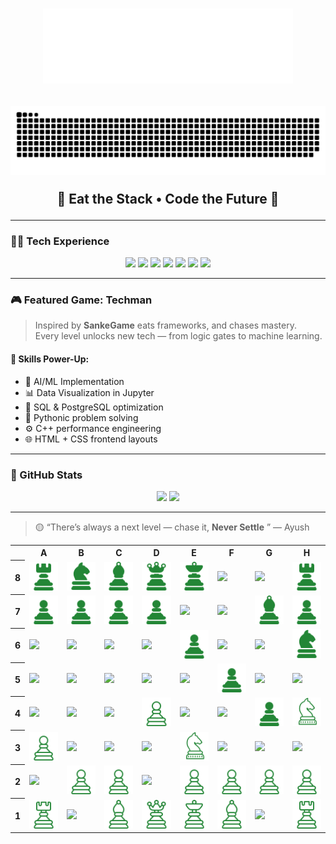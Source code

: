 

<h1 align="center">
  <img src="https://github.com/Ayuhs29/Ayuhs29/blob/main/Vanilla%401x-3.0s-231px-69px%20(1).gif?raw=true" width="400"/>
</h1>

<h2 align="center">
<picture>
  <source
    media="(prefers-color-scheme: dark)"
    srcset="https://raw.githubusercontent.com/platane/snk/output/github-contribution-grid-snake-dark.svg"
  />
  <source
    media="(prefers-color-scheme: light)"
    srcset="https://raw.githubusercontent.com/platane/snk/output/github-contribution-grid-snake.svg"
  />
  <img
    alt="github contribution grid snake animation"
    src="https://raw.githubusercontent.com/platane/snk/output/github-contribution-grid-snake.svg"
  />
</picture>

👾 Eat the Stack • Code the Future 🍴</h2>

---

### 👨‍💻 Tech Experience

<p align="center">
  <img src="https://img.shields.io/badge/Python-3776AB?style=for-the-badge&logo=python&logoColor=white"/>
  <img src="https://img.shields.io/badge/C++-00599C?style=for-the-badge&logo=cplusplus&logoColor=white"/>
  <img src="https://img.shields.io/badge/Jupyter-F37626?style=for-the-badge&logo=jupyter&logoColor=white"/>
  <img src="https://img.shields.io/badge/AI-000000?style=for-the-badge&logo=OpenAI&logoColor=white"/>
  <img src="https://img.shields.io/badge/ML-FF6F00?style=for-the-badge&logo=tensorflow&logoColor=white"/>
  <img src="https://img.shields.io/badge/PostgreSQL-336791?style=for-the-badge&logo=postgresql&logoColor=white"/>
  <img src="https://img.shields.io/badge/MySQL-4479A1?style=for-the-badge&logo=mysql&logoColor=white"/>
</p>

---

### 🎮 Featured Game: Techman

> Inspired by **SankeGame** eats frameworks, and chases mastery.  
> Every level unlocks new tech — from logic gates to machine learning.

#### 🚀 Skills Power-Up:
- 🧠 AI/ML Implementation
- 📊 Data Visualization in Jupyter
- 🐘 SQL & PostgreSQL optimization
- 🐍 Pythonic problem solving
- ⚙️ C++ performance engineering
- 🌐 HTML + CSS frontend layouts


---

### 🌟 GitHub Stats

<p align="center">
  <img src="https://github-readme-stats.vercel.app/api?username=Ayuhs29&show_icons=true&theme=radical"/>
  <img src="https://github-readme-stats.vercel.app/api/top-langs/?username=Ayuhs29&layout=compact&theme=radical"/>
</p>

---

> 🟡 “There’s always a next level — chase it, **Never Settle** ” — Ayush

<div align="center">

<table>
  <tr>
    <th></th><th>A</th><th>B</th><th>C</th><th>D</th><th>E</th><th>F</th><th>G</th><th>H</th>
  </tr>
  <tr>
    <th>8</th>
    <td><img src="https://raw.githubusercontent.com/timburgan/timburgan/master/chess_images/r.png"/></td>
    <td><img src="https://raw.githubusercontent.com/timburgan/timburgan/master/chess_images/n.png"/></td>
    <td><img src="https://raw.githubusercontent.com/timburgan/timburgan/master/chess_images/b.png"/></td>
    <td><img src="https://raw.githubusercontent.com/timburgan/timburgan/master/chess_images/q.png"/></td>
    <td><img src="https://raw.githubusercontent.com/timburgan/timburgan/master/chess_images/k.png"/></td>
    <td><img src="https://raw.githubusercontent.com/timburgan/timburgan/master/chess_images/blank.png"/></td>
    <td><img src="https://raw.githubusercontent.com/timburgan/timburgan/master/chess_images/blank.png"/></td>
    <td><img src="https://raw.githubusercontent.com/timburgan/timburgan/master/chess_images/r.png"/></td>
  </tr>
  <tr>
    <th>7</th>
    <td><img src="https://raw.githubusercontent.com/timburgan/timburgan/master/chess_images/p.png"/></td>
    <td><img src="https://raw.githubusercontent.com/timburgan/timburgan/master/chess_images/p.png"/></td>
    <td><img src="https://raw.githubusercontent.com/timburgan/timburgan/master/chess_images/p.png"/></td>
    <td><img src="https://raw.githubusercontent.com/timburgan/timburgan/master/chess_images/p.png"/></td>
    <td><img src="https://raw.githubusercontent.com/timburgan/timburgan/master/chess_images/blank.png"/></td>
    <td><img src="https://raw.githubusercontent.com/timburgan/timburgan/master/chess_images/blank.png"/></td>
    <td><img src="https://raw.githubusercontent.com/timburgan/timburgan/master/chess_images/b.png"/></td>
    <td><img src="https://raw.githubusercontent.com/timburgan/timburgan/master/chess_images/p.png"/></td>
  </tr>
  <tr>
    <th>6</th>
    <td><img src="https://raw.githubusercontent.com/timburgan/timburgan/master/chess_images/blank.png"/></td>
    <td><img src="https://raw.githubusercontent.com/timburgan/timburgan/master/chess_images/blank.png"/></td>
    <td><img src="https://raw.githubusercontent.com/timburgan/timburgan/master/chess_images/blank.png"/></td>
    <td><img src="https://raw.githubusercontent.com/timburgan/timburgan/master/chess_images/blank.png"/></td>
    <td><img src="https://raw.githubusercontent.com/timburgan/timburgan/master/chess_images/p.png"/></td>
    <td><img src="https://raw.githubusercontent.com/timburgan/timburgan/master/chess_images/blank.png"/></td>
    <td><img src="https://raw.githubusercontent.com/timburgan/timburgan/master/chess_images/blank.png"/></td>
    <td><img src="https://raw.githubusercontent.com/timburgan/timburgan/master/chess_images/n.png"/></td>
  </tr>
  <tr>
    <th>5</th>
    <td><img src="https://raw.githubusercontent.com/timburgan/timburgan/master/chess_images/blank.png"/></td>
    <td><img src="https://raw.githubusercontent.com/timburgan/timburgan/master/chess_images/blank.png"/></td>
    <td><img src="https://raw.githubusercontent.com/timburgan/timburgan/master/chess_images/blank.png"/></td>
    <td><img src="https://raw.githubusercontent.com/timburgan/timburgan/master/chess_images/blank.png"/></td>
    <td><img src="https://raw.githubusercontent.com/timburgan/timburgan/master/chess_images/blank.png"/></td>
    <td><img src="https://raw.githubusercontent.com/timburgan/timburgan/master/chess_images/p.png"/></td>
    <td><img src="https://raw.githubusercontent.com/timburgan/timburgan/master/chess_images/blank.png"/></td>
    <td><img src="https://raw.githubusercontent.com/timburgan/timburgan/master/chess_images/blank.png"/></td>
  </tr>
  <tr>
    <th>4</th>
    <td><img src="https://raw.githubusercontent.com/timburgan/timburgan/master/chess_images/blank.png"/></td>
    <td><img src="https://raw.githubusercontent.com/timburgan/timburgan/master/chess_images/blank.png"/></td>
    <td><img src="https://raw.githubusercontent.com/timburgan/timburgan/master/chess_images/blank.png"/></td>
    <td><img src="https://raw.githubusercontent.com/timburgan/timburgan/master/chess_images/P.png"/></td>
    <td><img src="https://raw.githubusercontent.com/timburgan/timburgan/master/chess_images/blank.png"/></td>
    <td><img src="https://raw.githubusercontent.com/timburgan/timburgan/master/chess_images/blank.png"/></td>
    <td><img src="https://raw.githubusercontent.com/timburgan/timburgan/master/chess_images/p.png"/></td>
    <td><img src="https://raw.githubusercontent.com/timburgan/timburgan/master/chess_images/N.png"/></td>
  </tr>
  <tr>
    <th>3</th>
    <td><img src="https://raw.githubusercontent.com/timburgan/timburgan/master/chess_images/P.png"/></td>
    <td><img src="https://raw.githubusercontent.com/timburgan/timburgan/master/chess_images/blank.png"/></td>
    <td><img src="https://raw.githubusercontent.com/timburgan/timburgan/master/chess_images/blank.png"/></td>
    <td><img src="https://raw.githubusercontent.com/timburgan/timburgan/master/chess_images/blank.png"/></td>
    <td><img src="https://raw.githubusercontent.com/timburgan/timburgan/master/chess_images/N.png"/></td>
    <td><img src="https://raw.githubusercontent.com/timburgan/timburgan/master/chess_images/blank.png"/></td>
    <td><img src="https://raw.githubusercontent.com/timburgan/timburgan/master/chess_images/blank.png"/></td>
    <td><img src="https://raw.githubusercontent.com/timburgan/timburgan/master/chess_images/blank.png"/></td>
  </tr>
  <tr>
    <th>2</th>
    <td><img src="https://raw.githubusercontent.com/timburgan/timburgan/master/chess_images/blank.png"/></td>
    <td><img src="https://raw.githubusercontent.com/timburgan/timburgan/master/chess_images/P.png"/></td>
    <td><img src="https://raw.githubusercontent.com/timburgan/timburgan/master/chess_images/P.png"/></td>
    <td><img src="https://raw.githubusercontent.com/timburgan/timburgan/master/chess_images/blank.png"/></td>
    <td><img src="https://raw.githubusercontent.com/timburgan/timburgan/master/chess_images/P.png"/></td>
    <td><img src="https://raw.githubusercontent.com/timburgan/timburgan/master/chess_images/P.png"/></td>
    <td><img src="https://raw.githubusercontent.com/timburgan/timburgan/master/chess_images/P.png"/></td>
    <td><img src="https://raw.githubusercontent.com/timburgan/timburgan/master/chess_images/P.png"/></td>
  </tr>
  <tr>
    <th>1</th>
    <td><img src="https://raw.githubusercontent.com/timburgan/timburgan/master/chess_images/R.png"/></td>
    <td><img src="https://raw.githubusercontent.com/timburgan/timburgan/master/chess_images/blank.png"/></td>
    <td><img src="https://raw.githubusercontent.com/timburgan/timburgan/master/chess_images/B.png"/></td>
    <td><img src="https://raw.githubusercontent.com/timburgan/timburgan/master/chess_images/Q.png"/></td>
    <td><img src="https://raw.githubusercontent.com/timburgan/timburgan/master/chess_images/K.png"/></td>
    <td><img src="https://raw.githubusercontent.com/timburgan/timburgan/master/chess_images/B.png"/></td>
    <td><img src="https://raw.githubusercontent.com/timburgan/timburgan/master/chess_images/blank.png"/></td>
    <td><img src="https://raw.githubusercontent.com/timburgan/timburgan/master/chess_images/R.png"/></td>
  </tr>
</table>

</div>
